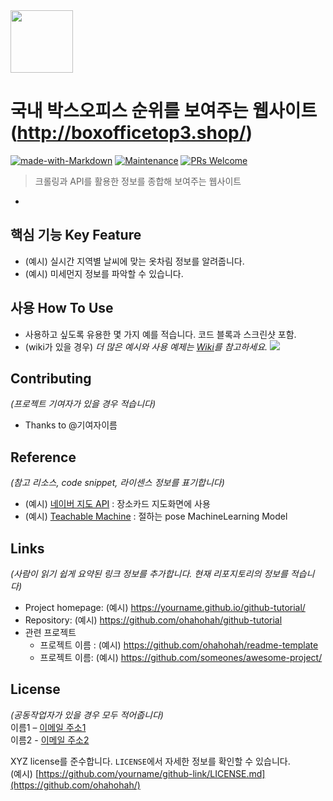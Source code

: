<img src="https://user-images.githubusercontent.com/17819874/79853717-5db2f900-8403-11ea-99ba-ed0bb3cdb9ef.png" height="100"/>

# 국내 박스오피스 순위를 보여주는 웹사이트 (http://boxofficetop3.shop/)
[![made-with-Markdown](https://img.shields.io/badge/Made%20with-Markdown-1f425f.svg)](http://commonmark.org)
[![Maintenance](https://img.shields.io/badge/Maintained%3F-yes-green.svg)](https://github.com/ohahohah/readme-template/graphs/commit-activity) 
[![PRs Welcome](https://img.shields.io/badge/PRs-welcome-brightgreen.svg?style=flat-square)](http://makeapullrequest.com)



> 크롤링과 API를 활용한 정보를 종합해 보여주는 웹사이트 
-

## 핵심 기능  Key Feature
- (예시) 실시간 지역별 날씨에 맞는 옷차림 정보를 알려줍니다.
- (예시) 미세먼지 정보를 파악할 수 있습니다.

## 사용 How To Use
- 사용하고 싶도록 유용한 몇 가지 예를 적습니다. 코드 블록과 스크린샷 포함.
- (wiki가 있을 경우) _더 많은 예시와 사용 예제는 [Wiki](wiki)를 참고하세요._
![](header.png)

## Contributing
*(프로젝트 기여자가 있을 경우 적습니다)*
- Thanks to @기여자이름

## Reference
*(참고 리소스,  code snippet, 라이센스 정보를 표기합니다)*
- (예시) [네이버 지도 API](링크url) : 장소카드 지도화면에 사용
- (예시) [Teachable Machine](https://teachablemachine.withgoogle.com/) : 절하는 pose MachineLearning Model 

## Links
*(사람이 읽기 쉽게 요약된 링크 정보를 추가합니다. 현재 리포지토리의 정보를 적습니다)*
- Project homepage: (예시) https://yourname.github.io/github-tutorial/
- Repository: (예시) https://github.com/ohahohah/github-tutorial
- 관련 프로젝트
  - 프로젝트 이름 : (예시) https://github.com/ohahohah/readme-template
  - 프로젝트 이름: (예시) https://github.com/someones/awesome-project/

## License
*(공동작업자가 있을 경우 모두 적어줍니다)*  
이름1 – [이메일 주소1](mailto:이메일주소@example.com)  
이름2 - [이메일 주소2](mailto:이메일주소@example.com)  

XYZ license를 준수합니다. ``LICENSE``에서 자세한 정보를 확인할 수 있습니다.  
(예시) [https://github.com/yourname/github-link/LICENSE.md](https://github.com/ohahohah/)
